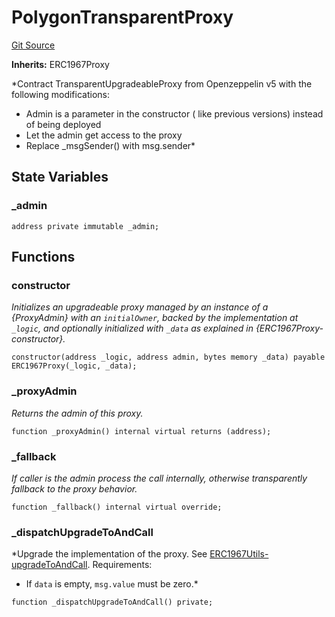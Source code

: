 # PolygonTransparentProxy
[Git Source](https://github.com/agglayer/agglayer-contracts/blob/856b421eef55a77f98f6fed45beb5ed8e3023c16/contracts/lib/PolygonTransparentProxy.sol)

**Inherits:**
ERC1967Proxy

*Contract TransparentUpgradeableProxy from Openzeppelin v5 with the following modifications:
- Admin is a parameter in the constructor ( like previous versions) instead of being deployed
- Let the admin get access to the proxy
- Replace _msgSender() with msg.sender*


## State Variables
### _admin

```solidity
address private immutable _admin;
```


## Functions
### constructor

*Initializes an upgradeable proxy managed by an instance of a {ProxyAdmin} with an `initialOwner`,
backed by the implementation at `_logic`, and optionally initialized with `_data` as explained in
{ERC1967Proxy-constructor}.*


```solidity
constructor(address _logic, address admin, bytes memory _data) payable ERC1967Proxy(_logic, _data);
```

### _proxyAdmin

*Returns the admin of this proxy.*


```solidity
function _proxyAdmin() internal virtual returns (address);
```

### _fallback

*If caller is the admin process the call internally, otherwise transparently fallback to the proxy behavior.*


```solidity
function _fallback() internal virtual override;
```

### _dispatchUpgradeToAndCall

*Upgrade the implementation of the proxy. See [ERC1967Utils-upgradeToAndCall](/contracts/lib/TokenWrappedTransparentProxy.sol/contract.TokenWrappedTransparentProxy.md#upgradetoandcall).
Requirements:
- If `data` is empty, `msg.value` must be zero.*


```solidity
function _dispatchUpgradeToAndCall() private;
```

